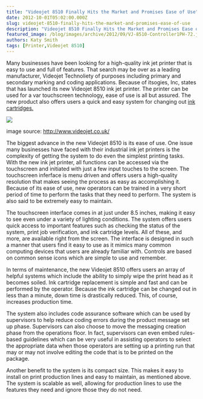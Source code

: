 ```yaml
---
title: "Videojet 8510 Finally Hits the Market and Promises Ease of Use"
date: 2012-10-01T05:02:00.000Z
slug: videojet-8510-finally-hits-the-market-and-promises-ease-of-use
description: "Videojet 8510 Finally Hits the Market and Promises Ease of Use"
featured_image: /blog/images/archive/2012/09/VJ-8510-Controller1PH-72.jpg
authors: Katy Smith
tags: [Printer,Videojet 8510]
---
```


Many businesses have been looking for a high-quality ink jet printer that is easy to use and full of features. That search may be over as a leading manufacturer, Videojet Technoliety of purposes including primary and secondary marking and coding applications. Because of itsogies, Inc, states that has launched its new Videojet 8510 ink jet printer. The printer can be used for a var touchscreen technology, ease of use is all but assured. The new product also offers users a quick and easy system for changing out [ink cartridges.](https://www.tomatoink.com/)

![](/blog/images/archive/2012/09/VJ-8510-Controller1PH-72.jpg)

image source: http://www.videojet.co.uk/

The biggest advance in the new Videojet 8510 is its ease of use. One issue many businesses have faced with their industrial ink jet printers is the complexity of getting the system to do even the simplest printing tasks. With the new ink jet printer, all functions can be accessed via the touchscreen and initiated with just a few input touches to the screen. The touchscreen inferface is menu driven and offers users a high-quality resolution that makes seeing the process as easy as accomplishing it. Because of its ease of use, new operators can be trained in a very short period of time to perform the tasks that they need to perform. The system is also said to be extremely easy to maintain.

The touchscreen interface comes in at just under 8.5 inches, making it easy to see even under a variety of lighting conditions. The system offers users quick access to important features such as checking the status of the system, print job verification, and ink cartridge levels. All of these, and more, are available right from the screen. The interface is designed in such a manner that users find it easy to use as it mimics many common computing devices that users are already familiar with. Controls are based on common sense icons which are simple to use and remember.

In terms of maintenance, the new Videojet 8510 offers users an array of helpful systems which include the ability to simply wipe the print head as it becomes soiled. Ink cartridge replacement is simple and fast and can be performed by the operator. Because the ink cartridge can be changed out in less than a minute, down time is drastically reduced. This, of course, increases production time.

The system also includes code assurance software which can be used by supervisors to help reduce coding errors during the product message set up phase. Supervisors can also choose to move the messaging creation phase from the operations floor. In fact, supervisors can even embed rules-based guidelines which can be very useful in assisting operators to select the appropriate data when those operators are setting up a printing run that may or may not involve editing the code that is to be printed on the package.

Another benefit to the system is its compact size. This makes it easy to install on print production lines and easy to maintain, as mentioned above. The system is scalable as well, allowing for production lines to use the features they need and ignore those they do not need.